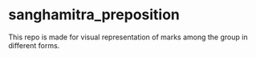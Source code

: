 # sanghamitra_preposition
This repo is made for visual representation of marks among the group in different forms.
